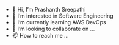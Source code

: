 - 👋 Hi, I’m Prashanth Sreepathi
- 👀 I’m interested in Software Engineering
- 🌱 I’m currently learning AWS DevOps
- 💞️ I’m looking to collaborate on ...
- 📫 How to reach me ...

<!---
ReddyPrashanth/ReddyPrashanth is a ✨ special ✨ repository because its `README.md` (this file) appears on your GitHub profile.
You can click the Preview link to take a look at your changes.
--->
